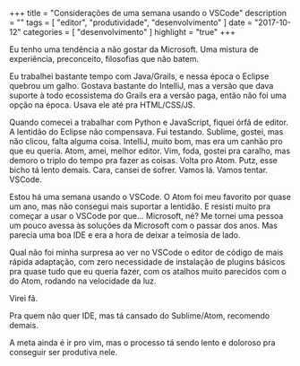 +++
title = "Considerações de uma semana usando o VSCode"
description = ""
tags = [
    "editor",
    "produtividade",
    "desenvolvimento"
]
date = "2017-10-12"
categories = [
    "desenvolvimento"
]
highlight = "true"
+++

Eu tenho uma tendência a não gostar da Microsoft. Uma mistura de experiência, preconceito, filosofias que não batem.

Eu trabalhei bastante tempo com Java/Grails, e nessa época o Eclipse quebrou um galho. Gostava bastante do IntelliJ, mas a versão que dava suporte à todo ecossistema do Grails era a versão paga, então não foi uma opção na época. Usava ele até pra HTML/CSS/JS.

Quando comecei a trabalhar com Python e JavaScript, fiquei órfã de editor. A lentidão do Eclipse não compensava. Fui testando. Sublime, gostei, mas não clicou, falta alguma coisa. IntelliJ, muito bom, mas era um canhão pro que eu queria. Atom, amei, melhor editor. Vim, foda, gostei pra caralho, mas demoro o triplo do tempo pra fazer as coisas. Volta pro Atom. Putz, esse bicho tá lento demais. Cara, cansei de sofrer. Vamos lá. Vamos tentar. VSCode.

Estou há uma semana usando o VSCode. O Atom foi meu favorito por quase um ano, mas não consegui mais suportar a lentidão. E resisti muito pra começar a usar o VSCode por que… Microsoft, né? Me tornei uma pessoa um pouco avessa às soluções da Microsoft com o passar dos anos. Mas parecia uma boa IDE e era a hora de deixar a teimosia de lado.

Qual não foi minha surpresa ao ver no VSCode o editor de código de mais rápida adaptação, com zero necessidade de instalação de plugins básicos pra quase tudo que eu queria fazer, com os atalhos muito parecidos com o do Atom, rodando na velocidade da luz.

Virei fã.

Pra quem não quer IDE, mas tá cansado do Sublime/Atom, recomendo demais.

A meta ainda é ir pro vim, mas o processo tá sendo lento e doloroso pra conseguir ser produtiva nele.